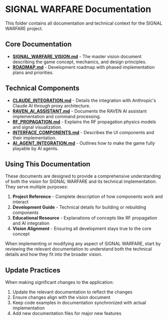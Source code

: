 # SIGNAL WARFARE Documentation

This folder contains all documentation and technical context for the SIGNAL WARFARE project.

## Core Documentation

- [**SIGNAL_WARFARE_VISION.md**](./SIGNAL_WARFARE_VISION.md) - The master vision document describing the game concept, mechanics, and design principles.
- [**ROADMAP.md**](./ROADMAP.md) - Development roadmap with phased implementation plans and priorities.

## Technical Components

- [**CLAUDE_INTEGRATION.md**](./CLAUDE_INTEGRATION.md) - Details the integration with Anthropic's Claude AI through proxy architecture.
- [**RAVEN_AI_ASSISTANT.md**](./RAVEN_AI_ASSISTANT.md) - Documents the RAVEN AI assistant implementation and command processing.
- [**RF_PROPAGATION.md**](./RF_PROPAGATION.md) - Explains the RF propagation physics models and signal visualization.
- [**INTERFACE_COMPONENTS.md**](./INTERFACE_COMPONENTS.md) - Describes the UI components and their implementation.
- [**AI_AGENT_INTEGRATION.md**](./AI_AGENT_INTEGRATION.md) - Outlines how to make the game fully playable by AI agents.

## Using This Documentation

These documents are designed to provide a comprehensive understanding of both the vision for SIGNAL WARFARE and its technical implementation. They serve multiple purposes:

1. **Project Reference** - Complete description of how components work and interact
2. **Development Guide** - Technical details for building or rebuilding components
3. **Educational Resource** - Explanations of concepts like RF propagation and AI integration
4. **Vision Alignment** - Ensuring all development stays true to the core concept

When implementing or modifying any aspect of SIGNAL WARFARE, start by reviewing the relevant documentation to understand both the technical details and how they fit into the broader vision.

## Update Practices

When making significant changes to the application:

1. Update the relevant documentation to reflect the changes
2. Ensure changes align with the vision document
3. Keep code examples in documentation synchronized with actual implementation
4. Add new documentation files for major new features